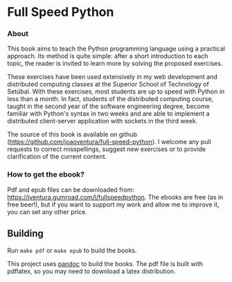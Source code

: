 # Full Speed Python

### About

This book aims to teach the Python programming language using a practical approach. Its method is quite simple: after a short introduction to each topic, the reader is invited to learn more by solving the proposed exercises.

These exercises have been used extensively in my web development and distributed computing classes at the Superior School of Technology of Setúbal. With these exercises, most students are up to speed with Python in less than a month. In fact, students of the distributed computing course, taught in the second year of the software engineering degree, become familiar with Python's syntax in two weeks and are able to implement a distributed client-server application with sockets in the third week.

The source of this book is available on github (https://github.com/joaoventura/full-speed-python). I welcome any pull requests to correct misspellings, suggest new exercises or to provide clarification of the current content.

### How to get the ebook?

Pdf and epub files can be downloaded from: https://jventura.gumroad.com/l/fullspeedpython. The ebooks are free (as in free beer!), but if you want to support my work and allow me to improve it, you can set any other price.

## Building

Run `make pdf` or `make epub` to build the books.

This project uses [pandoc](http://pandoc.org/) to build the books. The pdf file is built with pdflatex, so you may need to download a latex distribution.
